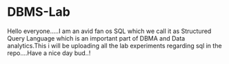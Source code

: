 # DBMS-Lab
Hello everyone.....I am an avid fan os SQL which we call it as Structured Query Language which is an important part of DBMA and Data analytics.This i will be uploading all the lab experiments regarding sql in the repo....Have a nice day bud..!
